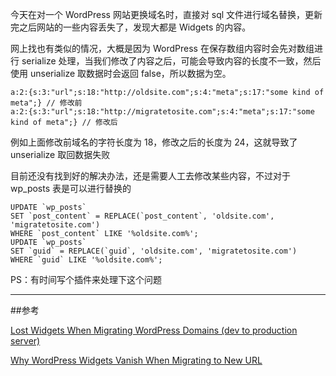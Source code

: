 <!-- title:WordPress 更换域名时丢失 Widgets 数据 -->
<!-- keywords:WordPress -->

今天在对一个 WordPress 网站更换域名时，直接对 sql 文件进行域名替换，更新完之后网站的一些内容丢失了，发现大都是 Widgets 的内容。

网上找也有类似的情况，大概是因为 WordPress 在保存数组内容时会先对数组进行 serialize 处理，当我们修改了内容之后，可能会导致内容的长度不一致，然后使用 unserialize 取数据时会返回 false，所以数据为空。

```
a:2:{s:3:"url";s:18:"http://oldsite.com";s:4:"meta";s:17:"some kind of meta";} // 修改前
a:2:{s:3:"url";s:18:"http://migratetosite.com";s:4:"meta";s:17:"some kind of meta";} // 修改后
```

例如上面修改前域名的字符长度为 18，修改之后的长度为 24，这就导致了 unserialize 取回数据失败

目前还没有找到好的解决办法，还是需要人工去修改某些内容，不过对于 wp_posts 表是可以进行替换的

```
UPDATE `wp_posts` 
SET `post_content` = REPLACE(`post_content`, 'oldsite.com', 'migratetosite.com') 
WHERE `post_content` LIKE '%oldsite.com%';
UPDATE `wp_posts` 
SET `guid` = REPLACE(`guid`, 'oldsite.com', 'migratetosite.com') 
WHERE `guid` LIKE '%oldsite.com%';
```

PS：有时间写个插件来处理下这个问题

---

##参考

[Lost Widgets When Migrating WordPress Domains (dev to production server)](http://theandystratton.com/2011/lost-widgets-when-migrating-domains-server)

[Why WordPress Widgets Vanish When Migrating to New URL](http://www.themelab.com/why-wordpress-widgets-disappear/)
